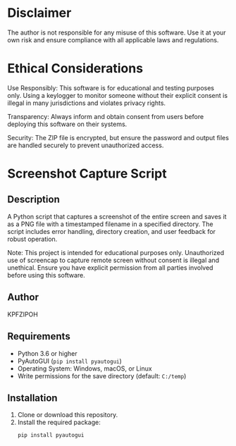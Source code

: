 # Disclaimer
The author is not responsible for any misuse of this software. Use it at your own risk and ensure compliance with all applicable laws and regulations.

# Ethical Considerations
Use Responsibly: This software is for educational and testing purposes only. Using a keylogger to monitor someone without their explicit consent is illegal in many jurisdictions and violates privacy rights.

Transparency: Always inform and obtain consent from users before deploying this software on their systems.

Security: The ZIP file is encrypted, but ensure the password and output files are handled securely to prevent unauthorized access.

# Screenshot Capture Script

## Description
A Python script that captures a screenshot of the entire screen and saves it as a PNG file with a timestamped filename in a specified directory. The script includes error handling, directory creation, and user feedback for robust operation.

Note: This project is intended for educational purposes only. Unauthorized use of screencap to capture remote screen without consent is illegal and unethical. Ensure you have explicit permission from all parties involved before using this software.

## Author
KPFZIPOH

## Requirements
- Python 3.6 or higher
- PyAutoGUI (`pip install pyautogui`)
- Operating System: Windows, macOS, or Linux
- Write permissions for the save directory (default: `C:/temp`)

## Installation
1. Clone or download this repository.
2. Install the required package:
   ```bash
   pip install pyautogui
